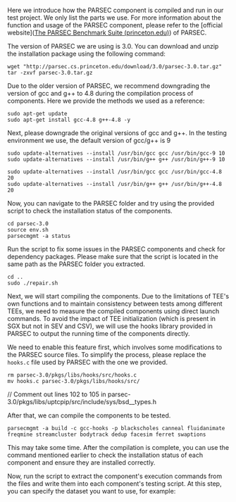 Here we introduce how the PARSEC component is compiled and run in our test project. We only list the parts we use. For more information about the function and usage of the PARSEC component, please refer to the [official website]([The PARSEC Benchmark Suite (princeton.edu)](https://parsec.cs.princeton.edu/)) of PARSEC.

The version of PARSEC we are using is 3.0. You can download and unzip the installation package using the following command:

```
wget "http://parsec.cs.princeton.edu/download/3.0/parsec-3.0.tar.gz"
tar -zxvf parsec-3.0.tar.gz
```

Due to the older version of PARSEC, we recommend downgrading the version of gcc and g++ to 4.8 during the compilation process of components. Here we provide the methods we used as a reference:

```
sudo apt-get update
sudo apt-get install gcc-4.8 g++-4.8 -y
```

Next, please downgrade the original versions of gcc and g++. In the testing environment we use, the default version of gcc/g++ is 9

```
sudo update-alternatives --install /usr/bin/gcc gcc /usr/bin/gcc-9 10
sudo update-alternatives --install /usr/bin/g++ g++ /usr/bin/g++-9 10

sudo update-alternatives --install /usr/bin/gcc gcc /usr/bin/gcc-4.8 20
sudo update-alternatives --install /usr/bin/g++ g++ /usr/bin/g++-4.8 20
```

Now, you can navigate to the PARSEC folder and try using the provided script to check the installation status of the components.

```
cd parsec-3.0
source env.sh
parsecmgmt -a status
```

Run the script to fix some issues in the PARSEC components and check for dependency packages. Please make sure that the script is located in the same path as the PARSEC folder you extracted.

```
cd ..
sudo ./repair.sh
```

Next, we will start compiling the components. Due to the limitations of TEE's own functions and to maintain consistency between tests among different TEEs, we need to measure the compiled components using direct launch commands. To avoid the impact of TEE initialization (which is present in SGX but not in SEV and CSV), we will use the hooks library provided in PARSEC to output the running time of the components directly.

We need to enable this feature first, which involves some modifications to the PARSEC source files. To simplify the process, please replace the `hooks.c` file used by PARSEC with the one we provided.

```
rm parsec-3.0/pkgs/libs/hooks/src/hooks.c
mv hooks.c parsec-3.0/pkgs/libs/hooks/src/
```

// Comment out lines 102 to 105 in parsec-3.0/pkgs/libs/uptcpip/src/include/sys/bsd__types.h

After that, we can compile the components to be tested.

```
parsecmgmt -a build -c gcc-hooks -p blackscholes canneal fluidanimate freqmine streamcluster bodytrack dedup facesim ferret swaptions 
```

This may take some time. After the compilation is complete, you can use the command mentioned earlier to check the installation status of each component and ensure they are installed correctly.

Now, run the script to extract the component's execution commands from the files and write them into each component's testing script. At this step, you can specify the dataset you want to use, for example:

```
```




